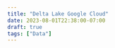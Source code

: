 ```yaml
---
title: "Delta Lake Google Cloud"
date: 2023-08-01T22:38:00-07:00
draft: true
tags: ["Data"]
---
```


